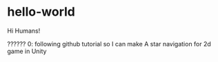 # hello-world

Hi Humans!


?????? 0: 
following github tutorial so I can make A star navigation for 2d game in Unity
